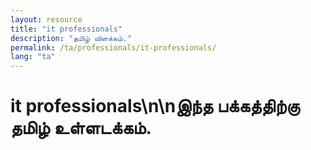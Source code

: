 ```yaml
---
layout: resource
title: "it professionals"
description: "தமிழ் விளக்கம்."
permalink: /ta/professionals/it-professionals/
lang: "ta"
---
```


# it professionals\n\nஇந்த பக்கத்திற்கு தமிழ் உள்ளடக்கம்.
